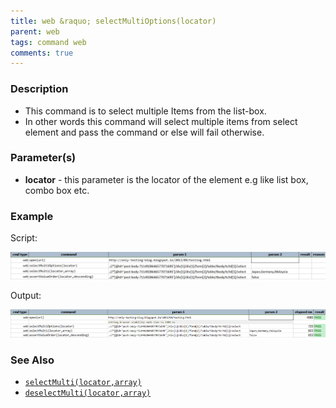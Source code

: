```yaml
---
title: web &raquo; selectMultiOptions(locator)
parent: web
tags: command web
comments: true
---
```


### Description

*   This command is to select multiple Items from the list-box.
*   In other words this command will select multiple items from select element and pass the command or else will fail otherwise.

### Parameter(s)

- **locator** - this parameter is the locator of the element e.g like list box, combo box etc.

### Example

Script:

![](image/selectMultiOptions_01.png)

Output:

![](image/selectMultiOptions_02.png)

### See Also

*   [`selectMulti(locator,array)`](selectMulti(locator,array))
*   [`deselectMulti(locator,array)`](deselectMulti(locator,array))